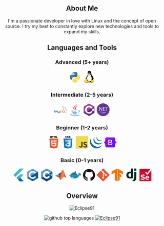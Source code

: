 <h2 align="center">About Me</h2>
    <p align="center">
I'm a passionate developer in love with Linux and the concept of open source. I try my best to constantly explore new technologies and tools to expand my skills.    
    </p>
  <!--
  -->

<h2 align="center">Languages and Tools</h2>
  <h3 align="center">Advanced (5+ years)</h3>
    <p align="center">
      <img src="https://github.com/devicons/devicon/blob/master/icons/python/python-original.svg" alt="python" width="40" height="40"/>
      <img src="https://github.com/devicons/devicon/blob/master/icons/linux/linux-original.svg" alt="Linux" width="40" height="40"/>
    </p>
  <h3 align="center">Intermediate (2-5 years)</h3>
    <p align="center">
      <img src="https://github.com/devicons/devicon/blob/master/icons/mysql/mysql-original-wordmark.svg" alt="MySQL" width="40" height="40"/>
      <img src="https://github.com/devicons/devicon/blob/master/icons/java/java-original.svg" alt="Java" width="40" height="40"/>
      <img src="https://github.com/devicons/devicon/blob/master/icons/csharp/csharp-original.svg" alt="C#" width="40" height="40"/>
      <img src="https://github.com/devicons/devicon/blob/master/icons/dotnetcore/dotnetcore-original.svg" alt=".NET" width="40" height="40"/>
    </p>
  <h3 align="center">Beginner (1-2 years)</h3>
    <p align="center">
      <img src="https://github.com/devicons/devicon/blob/master/icons/html5/html5-original-wordmark.svg" alt="html5" width="40" height="40"/>
      <img src="https://github.com/devicons/devicon/blob/master/icons/css3/css3-original-wordmark.svg" alt="css3" width="40" height="40"/>
      <img src="https://github.com/devicons/devicon/blob/master/icons/javascript/javascript-original.svg" alt="javascript" width="40" height="40"/>
      <img src="https://github.com/devicons/devicon/blob/master/icons/jquery/jquery-original.svg" alt="jQuery" width="40" height="40"/>
      <img src="https://github.com/devicons/devicon/blob/master/icons/bootstrap/bootstrap-original.svg" alt="Bootstrap" width="40" height="40"/>
    </p>
  <h3 align="center">Basic (0-1 years)</h3>
    <p align="center">
      <img src="https://github.com/devicons/devicon/blob/master/icons/flutter/flutter-original.svg" alt="flutter" width="40" height="40"/>
      <img src="https://github.com/devicons/devicon/blob/master/icons/c/c-original.svg" alt="C" width="40" height="40"/>
      <img src="https://github.com/devicons/devicon/blob/master/icons/cplusplus/cplusplus-original.svg" alt="C++" width="40" height="40"/>
      <img src="https://github.com/devicons/devicon/blob/master/icons/matlab/matlab-original.svg" alt="MATLAB" width="40" height="40"/>
      <img src="https://github.com/devicons/devicon/blob/master/icons/docker/docker-original.svg" alt="Docker" width="40" height="40"/>
      <img src="https://github.com/devicons/devicon/blob/master/icons/github/github-original.svg" alt="GitHub" width="40" height="40"/>
      <img src="https://github.com/devicons/devicon/blob/master/icons/git/git-original.svg" alt="GIT" width="40" height="40"/>
      <img src="https://github.com/devicons/devicon/blob/master/icons/tensorflow/tensorflow-original.svg" alt="tensorflow" width="40" height="40"/>
      <img src="https://github.com/devicons/devicon/blob/master/icons/django/django-plain.svg" alt="Django" width="40" height="40"/>
      <img src="https://github.com/devicons/devicon/blob/master/icons/selenium/selenium-original.svg" alt="Selenium" width="40" height="40"/>
    </p>
  <!--
      <a href="#" target="_blank"> <img src="https://github.com/devicons/devicon/blob/master/icons/cplusplus/cplusplus-plain.svg" alt="C++" width="40" height="40"/> </a>
      <a href="#" target="_blank"> <img src="https://github.com/devicons/devicon/blob/master/icons/cplusplus/cplusplus-line.svg" alt="C++" width="40" height="40"/> </a>
      <a href="#" target="_blank"> <img src="https://github.com/devicons/devicon/blob/master/icons/cplusplus/cplusplus-original.svg" alt="C++" width="50" height="50"/> </a>
      <a href="#" target="_blank"> <img src="https://github.com/devicons/devicon/blob/master/icons/cplusplus/cplusplus-original.svg" alt="C++" width="60" height="60"/> </a>
  -->

<h2 align="center">Overview</h2>
  <p align="center">
    <img src="https://komarev.com/ghpvc/?username=Eclipse91&label=Profile%20views&color=ff69b4&style=flat" alt="Eclipse91" />
  </p>
  <p align="center">
    <!--
    <img class="output" src="https://github-readme-stats.vercel.app/api?username=Eclipse91&amp;theme=dark&amp;show_icons=true&amp;hide_border=true&amp;count_private=true" alt="github stats">
    <img class="output" src="https://github-readme-streak-stats.herokuapp.com/?user=Eclipse91&amp;theme=dark&amp;hide_border=true" alt="github streak">
    <img class="output" src="https://github-profile-trophy.vercel.app/?username=Eclipse91&title=Stars,Followers,Commits,Repositories,MultipleLang,PullRequest&theme=onedark" alt="github top languages">
    -->
    <img class="output" src="https://github-readme-stats.vercel.app/api/top-langs/?username=Eclipse91&amp;theme=dark&amp;show_icons=true&amp;hide_border=true&amp;layout=donut" alt="github top languages">
    <a href="https://github.com/ryo-ma/github-profile-trophy"><img src="https://github-profile-trophy.vercel.app/?username=Eclipse91&theme=darkhub" alt="Eclipse91" /></a>
    <!--
    <img src="https://github-profile-trophy.vercel.app/?username=Eclipse91&theme=gruvbox" alt="GitHub Profile Trophy" />
    <img src="https://github-profile-trophy.vercel.app/?username=Eclipse91&theme=onedark" alt="GitHub Profile Trophy" />
    <img src="https://github-profile-trophy.vercel.app/?username=Eclipse91&theme=darkhub" alt="GitHub Profile Trophy" />
    <img src="https://github-profile-trophy.vercel.app/?username=Eclipse91&theme=algolia" alt="GitHub Profile Trophy" />
    <img src="https://github-profile-trophy.vercel.app/?username=Eclipse91&theme=solarized" alt="GitHub Profile Trophy" />
    <img src="https://github-profile-trophy.vercel.app/?username=Eclipse91&theme=merko" alt="GitHub Profile Trophy" />
    <img src="https://github-profile-trophy.vercel.app/?username=Eclipse91&theme=cobalt" alt="GitHub Profile Trophy" />
    <img src="https://github-profile-trophy.vercel.app/?username=Eclipse91&theme=vue" alt="GitHub Profile Trophy" />
    <img src="https://github-profile-trophy.vercel.app/?username=Eclipse91&theme=calm" alt="GitHub Profile Trophy" />
    <img src="https://github-profile-trophy.vercel.app/?username=Eclipse91&theme=flag-india" alt="GitHub Profile Trophy" />
    -->
  </p>


<!--
<table>
    <tr>
        <th>Status dashboard</th>
        <th>Tags dashboard</th>
    </tr>
    <tr>
        <td width="50%">
            <a href="https://user-images.githubusercontent.com/8558/246819874-283e25d6-510a-4f33-ae24-1f57d533462d.png">
                <img src="https://user-images.githubusercontent.com/8558/246819874-283e25d6-510a-4f33-ae24-1f57d533462d.png" width="100%">
            </a>
        </td>
        <td width="50%">
            <a href="https://user-images.githubusercontent.com/8558/246406488-1b7013b0-36c0-4e8d-90bf-7814d5c8e180.png">
                <img src="https://user-images.githubusercontent.com/8558/246406488-1b7013b0-36c0-4e8d-90bf-7814d5c8e180.png" width="100%">
            </a>
        </td>
    </tr>
    <tr>
        <td width="50%">Display and overview and offer actions to manipulate your project state.</td>
        <td width="50%">View and manipulate local and remote tags.</td>
    </tr>
</table>
<table>
    <tr>
        <th>Diff</th>
    </tr>
    <tr>
        <td width="50%">
            <a href="https://user-images.githubusercontent.com/8558/290011169-1af9e0e4-aadd-4539-b7ac-d4979b9d0910.mp4">
                <img src="https://user-images.githubusercontent.com/8558/290011195-35d53963-fe57-4c46-b418-e8ed3bf02f54.gif" width="100%">
            </a>
        </td>
    </tr>
    <tr>
        <td width="50%">Stage, unstage or discard hunks, files or individual lines. <a href="https://user-images.githubusercontent.com/8558/290011169-1af9e0e4-aadd-4539-b7ac-d4979b9d0910.mp4">(video)</a></td>
    </tr>
</table>

<table>
    <tr>
        <th>Github integration</th>
    </tr>
    <tr>
        <td width="50%">
            <a href="https://user-images.githubusercontent.com/8558/246403219-313ca580-d4ea-4125-a10d-5f72ef6571ec.png">
                <img src="https://user-images.githubusercontent.com/8558/246403219-313ca580-d4ea-4125-a10d-5f72ef6571ec.png" width="100%">
            </a>
        </td>
    </tr>
    <tr>
        <td width="50%">Reference issues and collaborators in commits.  Open files on GitHub in the browser, with lines pre-selected.  Create pull requests.  Fork a repository.</td>
    </tr>
</table>
-->

<!--
### Hi there 👋
**Eclipse91/Eclipse91** is a ✨ _special_ ✨ repository because its `README.md` (this file) appears on your GitHub profile.

Here are some ideas to get you started:

- 🔭 I’m currently working on ...
- 🌱 I’m currently learning ...
- 👯 I’m looking to collaborate on ...
- 🤔 I’m looking for help with ...
- 💬 Ask me about ...
- 📫 How to reach me: ...
- 😄 Pronouns: ...
- ⚡ Fun fact: ...
-->
